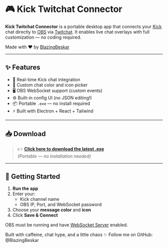 # 🎮 Kick Twitchat Connector

**Kick Twitchat Connector** is a portable desktop app that connects your [Kick](https://kick.com) chat directly to [OBS](https://obsproject.com) via [Twitchat](https://twitchat.tv). It enables live chat overlays with full customization — no coding required.

Made with ❤️ by [BlazingBeskar](https://github.com/BlazingBeskar)

---

## ✨ Features

- 🔌 Real-time Kick chat integration
- 🎯 Custom chat color and icon picker
- 🖥️ OBS WebSocket support (custom events)
- ⚙️ Built-in config UI (no JSON editing!)
- 📦 Portable `.exe` — no install required
- ⚡ Built with Electron + React + Tailwind

---

## 📥 Download

> 👉 [**Click here to download the latest .exe**](https://github.com/BlazingBeskar/kick-twitchat-connector/releases)  
> *(Portable — no installation needed)*

---

## 🚀 Getting Started

1. **Run the app**
2. Enter your:
   - Kick channel name
   - OBS IP, Port, and WebSocket password
3. Choose your **message color** and **icon**
4. Click **Save & Connect**

OBS must be running and have [WebSocket Server](https://obsproject.com/forum/resources/obs-websocket-remote-control-obs-studio-from-websockets.466/) enabled.

Built with caffeine, chat hype, and a little chaos ✨
Follow me on GitHub: @BlazingBeskar